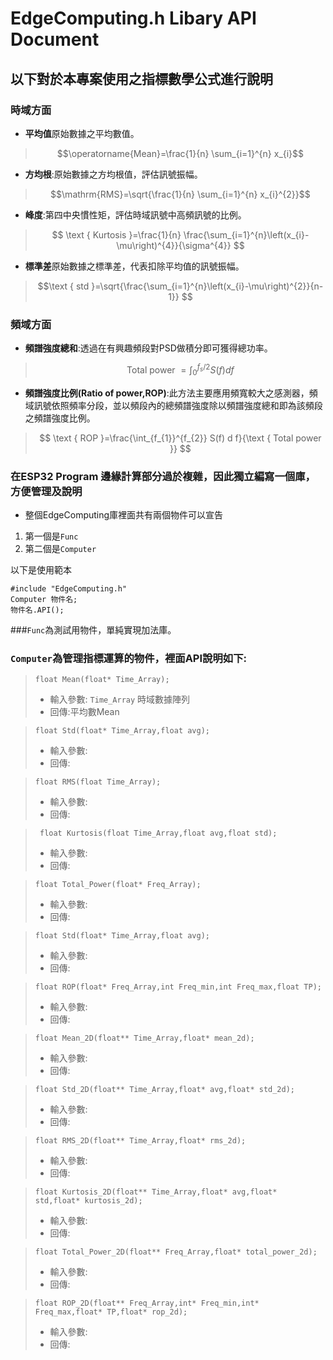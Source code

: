 # EdgeComputing.h Libary API Document 
## 以下對於本專案使用之指標數學公式進行說明
### 時域方面
* **平均值**原始數據之平均數值。
>$$\operatorname{Mean}=\frac{1}{n} \sum_{i=1}^{n} x_{i}$$
* **方均根**:原始數據之方均根值，評估訊號振幅。


>$$\mathrm{RMS}=\sqrt{\frac{1}{n} \sum_{i=1}^{n} x_{i}^{2}}$$

* **峰度**:第四中央慣性矩，評估時域訊號中高頻訊號的比例。
>$$ \text { Kurtosis }=\frac{1}{n} \frac{\sum_{i=1}^{n}\left(x_{i}-\mu\right)^{4}}{\sigma^{4}} $$

* **標準差**原始數據之標準差，代表扣除平均值的訊號振幅。
>$$\text { std }=\sqrt{\frac{\sum_{i=1}^{n}\left(x_{i}-\mu\right)^{2}}{n-1}} $$
### 頻域方面
* **頻譜強度總和**:透過在有興趣頻段對PSD做積分即可獲得總功率。
>$$ \text { Total power }=\int_{0}^{f_{s} / 2} S(f) d f $$
* **頻譜強度比例(Ratio of power,ROP)**:此方法主要應用頻寬較大之感測器，頻域訊號依照頻率分段，並以頻段內的總頻譜強度除以頻譜強度總和即為該頻段之頻譜強度比例。
>$$ \text { ROP }=\frac{\int_{f_{1}}^{f_{2}} S(f) d f}{\text { Total power }} $$

### 在ESP32 Program 邊緣計算部分過於複雜，因此獨立編寫一個庫，方便管理及說明
* 整個EdgeComputing庫裡面共有兩個物件可以宣告
1. 第一個是```Func```
2. 第二個是```Computer```

以下是使用範本

```
#include "EdgeComputing.h"
Computer 物件名;
物件名.API();
```
###```Func```為測試用物件，單純實現加法庫。

### ```Computer```為管理指標運算的物件，裡面API說明如下:
> ```float Mean(float* Time_Array);```
> * 輸入參數: ```Time_Array``` 時域數據陣列
> * 回傳:平均數Mean

> ```float Std(float* Time_Array,float avg);```
> * 輸入參數:
> * 回傳:

> ```float RMS(float Time_Array);```
> * 輸入參數:
> * 回傳:

> ``` float Kurtosis(float Time_Array,float avg,float std);```
> * 輸入參數:
> * 回傳:

> ```float Total_Power(float* Freq_Array);```
> * 輸入參數:
> * 回傳:

> ```float Std(float* Time_Array,float avg);```
> * 輸入參數:
> * 回傳:

> ```float ROP(float* Freq_Array,int Freq_min,int Freq_max,float TP);```
> * 輸入參數:
> * 回傳:

> ```float Mean_2D(float** Time_Array,float* mean_2d);```
> * 輸入參數:
> * 回傳:

> ```float Std_2D(float** Time_Array,float* avg,float* std_2d);```
> * 輸入參數:
> * 回傳:

> ```float RMS_2D(float** Time_Array,float* rms_2d);```
> * 輸入參數:
> * 回傳:

> ```float Kurtosis_2D(float** Time_Array,float* avg,float* std,float* kurtosis_2d);```
> * 輸入參數:
> * 回傳:

> ```float Total_Power_2D(float** Freq_Array,float* total_power_2d);```
> * 輸入參數:
> * 回傳:

> ```float ROP_2D(float** Freq_Array,int* Freq_min,int* Freq_max,float* TP,float* rop_2d);```
> * 輸入參數:
> * 回傳:
